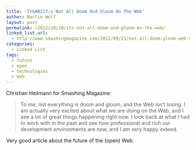 ```yaml
---
title: 'It&#8217;s Not All Doom And Gloom On The Web'
author: Martin Wolf
layout: post
permalink: /2012/10/10/its-not-all-doom-and-gloom-on-the-web/
linked_list_url:
  - http://www.smashingmagazine.com/2012/09/21/not-all-doom-gloom-web-community/
categories:
  - Linked List
tags:
  - future
  - open
  - technologies
  - web
---
```

<p class="linked-list-quote-author">
  Christian Heilmann for Smashing Magazine:
</p>

> To me, not everything is doom and gloom, and the Web isn’t losing. I am actually very excited about what we are doing on the Web, and I see a lot of great things happening right now. I look back at what I had to work with in the past and see how professional and rich our development environments are now, and I am very happy indeed.

Very good article about the future of the (open) Web.